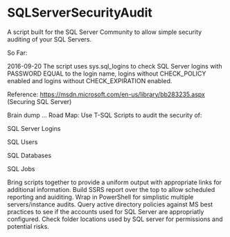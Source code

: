 # SQLServerSecurityAudit
A script built for the SQL Server Community to allow simple security auditing of your SQL Servers.

So Far:

2016-09-20
The script uses sys.sql_logins to check SQL Server logins with PASSWORD EQUAL to the login name, logins without CHECK_POLICY enabled and logins without CHECK_EXPIRATION enabled.

Reference:
https://msdn.microsoft.com/en-us/library/bb283235.aspx (Securing SQL Server)

Brain dump ... Road Map:
Use T-SQL Scripts to audit the security of:

SQL Server Logins

SQL Users

SQL Databases

SQL Jobs

Bring scripts together to provide a uniform output with appropriate links for additional information.
Build SSRS report over the top to allow scheduled reporting and auiditing.
Wrap in PowerShell for simplistic multiple servers/instance audits.
Query active directory policies against MS best practices to see if the accounts used for SQL Server are appropriatly configured.
Check folder locations used by SQL server for permissions and potential risks.
